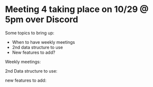 # Meeting 4 taking place on 10/29 @ 5pm over Discord

Some topics to bring up:
- When to have weekly meetings
- 2nd data structure to use
- New features to add?

Weekly meetings:

2nd Data structure to use:

new features to add:
